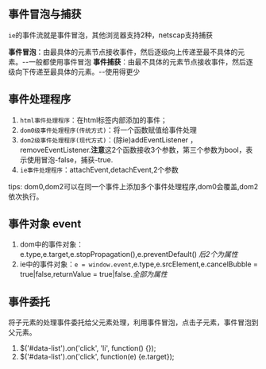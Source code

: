 ## 事件冒泡与捕获

`ie`的事件流就是事件冒泡，其他浏览器支持2种，netscap支持捕获

**事件冒泡**：由最具体的元素节点接收事件，然后逐级向上传递至最不具体的元素。--一般都使用事件冒泡
**事件捕获**：由最不具体的元素节点接收事件，然后逐级向下传递至最具体的元素。--使用得更少

## 事件处理程序

1. `html事件处理程序`：在html标签内部添加的事件；
2. `dom0级事件处理程序(传统方式)`：将一个函数赋值给事件处理
3. `dom2级事件处理程序(现代方式)`：(除ie)addEventListener ，removeEventListener.**注意**这2个函数接收3个参数，第三个参数为bool，表示使用冒泡-false，捕获-true.
4. `ie事件处理程序`：attachEvent,detachEvent,2个参数

tips: dom0,dom2可以在同一个事件上添加多个事件处理程序,dom0会覆盖,dom2依次执行。

## 事件对象 event

1. dom中的事件对象：e.type,e.target,e.stopPropagation(),e.preventDefault() *后2个为属性*
2. ie中的事件对象：`e = window.event`,e.type,e.srcElement,e.cancelBubble = true|false,returnValue = true|false.*全部为属性*


## 事件委托

将子元素的处理事件委托给父元素处理，利用事件冒泡，点击子元素，事件冒泡到父元素。
1. $('#data-list').on('click', 'li', function() {});
2. $('#data-list').on('click', function(e) {e.target});